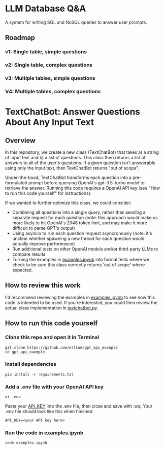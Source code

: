 # LLM Database Q&A

A system for writing SQL and NoSQL queries to answer user prompts.

## Roadmap

### v1: Single table, simple questions

### v2: Single table, complex questions

### v3: Multiple tables, simple questions

### V4: Multiple tables, complex questions


# TextChatBot: Answer Questions About Any Input Text
## Overview
In this repository, we create a new class (TextChatBot) that takes a) a string of input text and b) a list of questions. This class then returns a list of answers to all of the user's questions. If a given question isn't answerable using only the input text, then TextChatBot returns "out of scope".

Under-the-hood, TextChatBot transforms each question into a pre-formulated prompt before querying OpenAI's gpt-3.5-turbo model to retrieve the answer. Running this code requires a OpenAI API key (see "How to run this code yourself" for instructions).

If we wanted to further optimize this class, we could consider:
- Combining all questions into a single query, rather than sending a separate request for each question (note: this approach would make us more likely to hit OpenAI's 2048 token limit, and may make it more difficult to parse GPT's output)
- Using asyncio to run each question request asyncronously (note: it's unclear whether spawning a new thread for each question would actually improve performance)
- Run additional tests on other OpenAI models and/or third-party LLMs to compare results
- Turning the examples in [examples.ipynb](https://github.com/ntlind/gpt_api_example/blob/main/examples.ipynb) into formal tests where we check to be sure this class correctly returns 'out of scope' where expected.

## How to review this work

I'd recommend reviewing the examples in [examples.ipynb](https://github.com/ntlind/gpt_api_example/blob/main/examples.ipynb) to see how this code is intended to be used. If you're interested, you could then review the actual class implementation in [textchatbot.py](https://github.com/ntlind/gpt_api_example/blob/main/textchatbot/textchatbot.py).

## How to run this code yourself

### Clone this repo and open it in Terminal

```
git clone https://github.com/ntlind/gpt_api_example
cd gpt_api_eaxmple
```

### Install dependencies
```
pip install -r requirements.txt
```

### Add a .env file with your OpenAI API key
```
vi .env
```

Paste your [API_KEY](https://platform.openai.com/account/api-keys) into the .env file, then close and save with :wq. Your .env file should look like this when finished:

```
API_KEY=<your API key here>
```

### Run the code in examples.ipynb
```
code examples.ipynb
```
